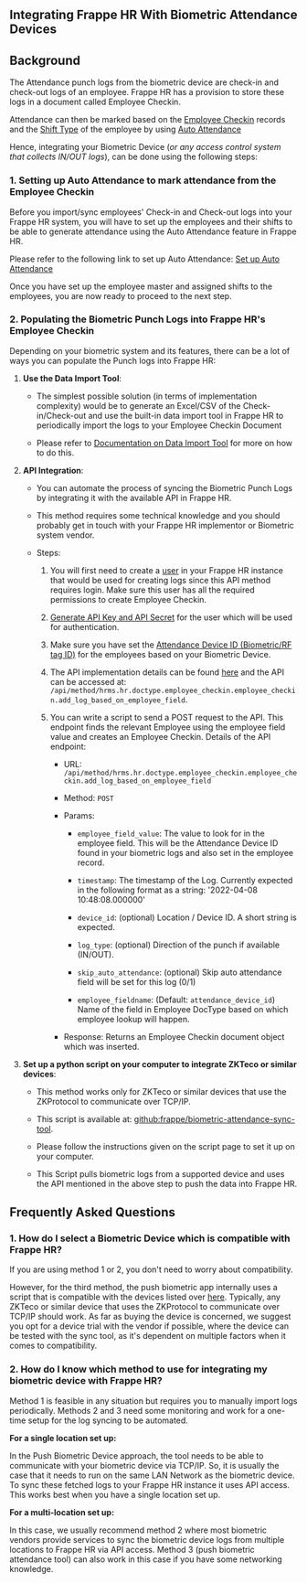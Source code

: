## Integrating Frappe HR With Biometric Attendance Devices

## Background

The Attendance punch logs from the biometric device are check-in and check-out logs of an employee. Frappe HR has a provision to store these logs in a document called Employee Checkin.

Attendance can then be marked based on the [Employee Checkin](https://docs.erpnext.com/docs/v14/user/manual/en/human-resources/employee_checkin) records and the [Shift Type](https://docs.erpnext.com/docs/v14/user/manual/en/human-resources/shift-type) of the employee by using [Auto Attendance](https://docs.erpnext.com/docs/v14/user/manual/en/human-resources/auto-attendance)

Hence, integrating your Biometric Device (_or any access control system that collects IN/OUT logs_), can be done using the following steps:

### 1\. Setting up Auto Attendance to mark attendance from the Employee Checkin

Before you import/sync employees' Check-in and Check-out logs into your Frappe HR system, you will have to set up the employees and their shifts to be able to generate attendance using the Auto Attendance feature in Frappe HR.

Please refer to the following link to set up Auto Attendance: [Set up Auto Attendance](https://docs.erpnext.com/docs/v14/user/manual/en/human-resources/auto-attendance)

Once you have set up the employee master and assigned shifts to the employees, you are now ready to proceed to the next step.

### 2\. Populating the Biometric Punch Logs into Frappe HR's Employee Checkin

Depending on your biometric system and its features, there can be a lot of ways you can populate the Punch logs into Frappe HR:

1.  **Use the Data Import Tool**:
    
    *   The simplest possible solution (in terms of implementation complexity) would be to generate an Excel/CSV of the Check-in/Check-out and use the built-in data import tool in Frappe HR to periodically import the logs to your Employee Checkin Document
        
    *   Please refer to [Documentation on Data Import Tool](https://docs.erpnext.com/docs/v14/user/manual/en/setting-up/data/data-import) for more on how to do this.
        
2.  **API Integration**:
    
    *   You can automate the process of syncing the Biometric Punch Logs by integrating it with the available API in Frappe HR.
        
    *   This method requires some technical knowledge and you should probably get in touch with your Frappe HR implementor or Biometric system vendor.
        
    *   Steps:
        
        1.  You will first need to create a [user](https://docs.erpnext.com/docs/v14/user/manual/en/setting-up/users-and-permissions/adding-users) in your Frappe HR instance that would be used for creating logs since this API method requires login. Make sure this user has all the required permissions to create Employee Checkin.
            
        2.  [Generate API Key and API Secret](https://docs.erpnext.com/docs/v14/user/manual/en/setting-up/users-and-permissions/adding-users#210-api-access) for the user which will be used for authentication.
            
        3.  Make sure you have set the [Attendance Device ID (Biometric/RF tag ID)](https://docs.erpnext.com/docs/v14/user/manual/en/human-resources/auto-attendance#3-setup-attendance-device-id-field-in-employee) for the employees based on your Biometric Device.
            
        4.  The API implementation details can be found [here](https://github.com/frappe/hrms/blob/d2529e03f92bf50efb65d3163bfcfdacbcf0b8f5/hrms/hr/doctype/employee_checkin/employee_checkin.py#L63-L109) and the API can be accessed at: `/api/method/hrms.hr.doctype.employee_checkin.employee_checkin.add_log_based_on_employee_field`.
            
        5.  You can write a script to send a POST request to the API. This endpoint finds the relevant Employee using the employee field value and creates an Employee Checkin. Details of the API endpoint:
            
            *   URL: `/api/method/hrms.hr.doctype.employee_checkin.employee_checkin.add_log_based_on_employee_field`
                
            *   Method: `POST`
                
            *   Params:
                
                *   `employee_field_value`: The value to look for in the employee field. This will be the Attendance Device ID found in your biometric logs and also set in the employee record.
                    
                *   `timestamp`: The timestamp of the Log. Currently expected in the following format as a string: '2022-04-08 10:48:08.000000'
                    
                *   `device_id`: (optional) Location / Device ID. A short string is expected.
                    
                *   `log_type`: (optional) Direction of the punch if available (IN/OUT).
                    
                *   `skip_auto_attendance`: (optional) Skip auto attendance field will be set for this log (0/1)
                    
                *   `employee_fieldname`: (Default: `attendance_device_id`) Name of the field in Employee DocType based on which employee lookup will happen.
                    
            *   Response: Returns an Employee Checkin document object which was inserted.
                
3.  **Set up a python script on your computer to integrate ZKTeco or similar devices**:
    
    *   This method works only for ZKTeco or similar devices that use the ZKProtocol to communicate over TCP/IP.
        
    *   This script is available at: [github:frappe/biometric-attendance-sync-tool](https://github.com/frappe/biometric-attendance-sync-tool).
        
    *   Please follow the instructions given on the script page to set it up on your computer.
        
    *   This Script pulls biometric logs from a supported device and uses the API mentioned in the above step to push the data into Frappe HR.
        

## Frequently Asked Questions

### 1\. How do I select a Biometric Device which is compatible with Frappe HR?

If you are using method 1 or 2, you don't need to worry about compatibility.

However, for the third method, the push biometric app internally uses a script that is compatible with the devices listed over [here](https://github.com/fananimi/pyzk#compatible-devices). Typically, any ZKTeco or similar device that uses the ZKProtocol to communicate over TCP/IP should work. As far as buying the device is concerned, we suggest you opt for a device trial with the vendor if possible, where the device can be tested with the sync tool, as it's dependent on multiple factors when it comes to compatibility.

### 2\. How do I know which method to use for integrating my biometric device with Frappe HR?

Method 1 is feasible in any situation but requires you to manually import logs periodically. Methods 2 and 3 need some monitoring and work for a one-time setup for the log syncing to be automated.

**For a single location set up:**

In the Push Biometric Device approach, the tool needs to be able to communicate with your biometric device via TCP/IP. So, it is usually the case that it needs to run on the same LAN Network as the biometric device. To sync these fetched logs to your Frappe HR instance it uses API access. This works best when you have a single location set up.

**For a multi-location set up:**

In this case, we usually recommend method 2 where most biometric vendors provide services to sync the biometric device logs from multiple locations to Frappe HR via API access. Method 3 (push biometric attendance tool) can also work in this case if you have some networking knowledge.